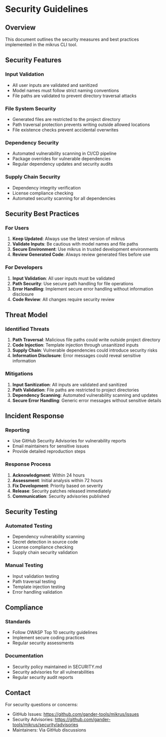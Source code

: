 # Security Guidelines

## Overview

This document outlines the security measures and best practices implemented in the mikrus CLI tool.

## Security Features

### Input Validation
- All user inputs are validated and sanitized
- Model names must follow strict naming conventions
- File paths are validated to prevent directory traversal attacks

### File System Security  
- Generated files are restricted to the project directory
- Path traversal protection prevents writing outside allowed locations
- File existence checks prevent accidental overwrites

### Dependency Security
- Automated vulnerability scanning in CI/CD pipeline
- Package overrides for vulnerable dependencies
- Regular dependency updates and security audits

### Supply Chain Security
- Dependency integrity verification
- License compliance checking
- Automated security scanning for all dependencies

## Security Best Practices

### For Users
1. **Keep Updated**: Always use the latest version of mikrus
2. **Validate Inputs**: Be cautious with model names and file paths
3. **Secure Environment**: Use mikrus in trusted development environments
4. **Review Generated Code**: Always review generated files before use

### For Developers
1. **Input Validation**: All user inputs must be validated
2. **Path Security**: Use secure path handling for file operations
3. **Error Handling**: Implement secure error handling without information disclosure
4. **Code Review**: All changes require security review

## Threat Model

### Identified Threats
1. **Path Traversal**: Malicious file paths could write outside project directory
2. **Code Injection**: Template injection through unsanitized inputs  
3. **Supply Chain**: Vulnerable dependencies could introduce security risks
4. **Information Disclosure**: Error messages could reveal sensitive information

### Mitigations
1. **Input Sanitization**: All inputs are validated and sanitized
2. **Path Validation**: File paths are restricted to project directories
3. **Dependency Scanning**: Automated vulnerability scanning and updates
4. **Secure Error Handling**: Generic error messages without sensitive details

## Incident Response

### Reporting
- Use GitHub Security Advisories for vulnerability reports
- Email maintainers for sensitive issues
- Provide detailed reproduction steps

### Response Process
1. **Acknowledgment**: Within 24 hours
2. **Assessment**: Initial analysis within 72 hours
3. **Fix Development**: Priority based on severity
4. **Release**: Security patches released immediately
5. **Communication**: Security advisories published

## Security Testing

### Automated Testing
- Dependency vulnerability scanning
- Secret detection in source code  
- License compliance checking
- Supply chain security validation

### Manual Testing
- Input validation testing
- Path traversal testing
- Template injection testing
- Error handling validation

## Compliance

### Standards
- Follow OWASP Top 10 security guidelines
- Implement secure coding practices
- Regular security assessments

### Documentation
- Security policy maintained in SECURITY.md
- Security advisories for all vulnerabilities
- Regular security audit reports

## Contact

For security questions or concerns:
- GitHub Issues: https://github.com/gander-tools/mikrus/issues
- Security Advisories: https://github.com/gander-tools/mikrus/security/advisories
- Maintainers: Via GitHub discussions